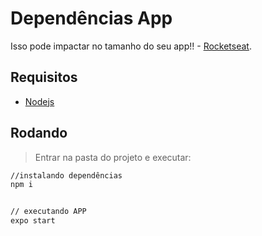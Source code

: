 # Dependências App
Isso pode impactar no tamanho do seu app!!  - [Rocketseat](https://www.youtube.com/watch?v=9ji4-ie2c1Y&ab_channel=Rocketseat).

## Requisitos
- [Nodejs](https://nodejs.org/en/download/)

## Rodando
> Entrar na pasta do projeto e executar: 

```sh 
//instalando dependências 
npm i 


// executando APP
expo start
```
